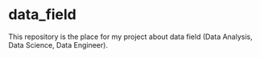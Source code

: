 # data_field
This repository is the place for my project about data field (Data Analysis, Data Science, Data Engineer).
